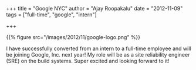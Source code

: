 +++
title = "Google NYC"
author = "Ajay Roopakalu"
date = "2012-11-09"
tags = ["full-time", "google", "intern"]

+++

{{% figure src="/images/2012/11/google-logo.png" %}}

I have successfully converted from an intern to a full-time employee and will be
joining Google, Inc. next year! My role will be as a site reliability engineer
(SRE) on the build systems. Super excited and looking forward to it!

